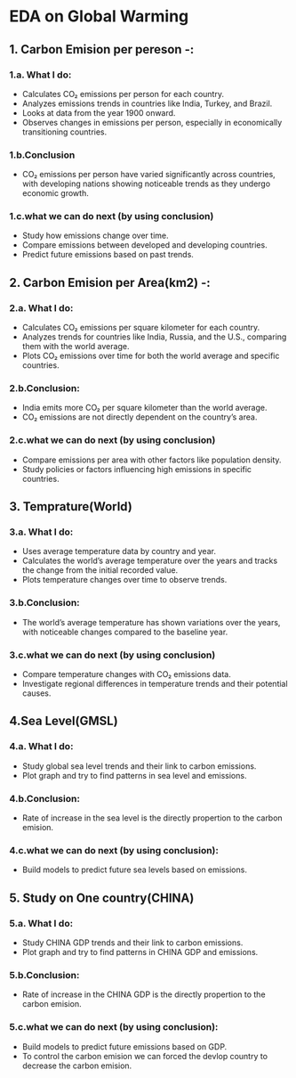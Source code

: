 # EDA on Global Warming

## 1. Carbon Emision per pereson -:
### 1.a. What I do:
- Calculates CO₂ emissions per person for each country.
- Analyzes emissions trends in countries like India, Turkey, and Brazil.
- Looks at data from the year 1900 onward.
- Observes changes in emissions per person, especially in economically transitioning countries.
### 1.b.Conclusion
- CO₂ emissions per person have varied significantly across countries, with developing nations showing noticeable trends as they undergo economic growth.
### 1.c.what we can do next (by using conclusion)
- Study how emissions change over time.
- Compare emissions between developed and developing countries.
- Predict future emissions based on past trends.

## 2. Carbon Emision per Area(km2) -:
### 2.a. What I do:
- Calculates CO₂ emissions per square kilometer for each country.
- Analyzes trends for countries like India, Russia, and the U.S., comparing them with the world average.
- Plots CO₂ emissions over time for both the world average and specific countries.
### 2.b.Conclusion:
- India emits more CO₂ per square kilometer than the world average.
- CO₂ emissions are not directly dependent on the country’s area.
### 2.c.what we can do next (by using conclusion)
- Compare emissions per area with other factors like population density.
- Study policies or factors influencing high emissions in specific countries.

## 3. Temprature(World)
### 3.a. What I do:
-  Uses average temperature data by country and year.
- Calculates the world’s average temperature over the years and tracks the change from the initial recorded value.
-  Plots temperature changes over time to observe trends.
### 3.b.Conclusion:
- The world’s average temperature has shown variations over the years, with noticeable changes compared to the baseline year.
### 3.c.what we can do next (by using conclusion)
- Compare temperature changes with CO₂ emissions data.
- Investigate regional differences in temperature trends and their potential causes. ​

## 4.Sea Level(GMSL)
### 4.a. What I do:
- Study global sea level trends and their link to carbon emissions.
- Plot graph and try to find patterns in sea level and emissions.
### 4.b.Conclusion:
- Rate of increase in the sea level is the directly propertion to the carbon emision.
### 4.c.what we can do next (by using conclusion):
- Build models to predict future sea levels based on emissions.

## 5. Study on One country(CHINA)
### 5.a. What I do:
- Study CHINA GDP trends and their link to carbon emissions.
- Plot graph and try to find patterns in CHINA GDP and emissions.
### 5.b.Conclusion:
- Rate of increase in the CHINA GDP is the directly propertion to the carbon emision.
### 5.c.what we can do next (by using conclusion):
- Build models to predict future emissions based on GDP.
- To control the carbon emision we can forced the devlop country to decrease the carbon emision.













